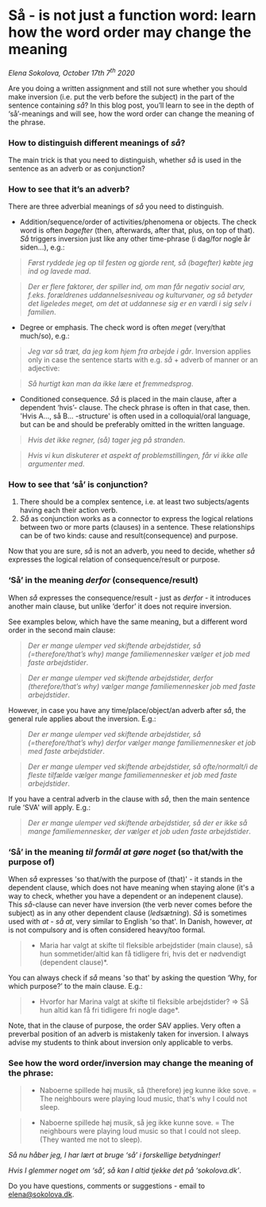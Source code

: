 # Så - is not just a function word: learn how the word order may change the meaning

*Elena Sokolova, October 17th 7<sup>th</sup> 2020*

Are you doing a written assignment and still not sure whether you should make inversion (i.e. put the verb before the subject) in the part of the sentence containing *så*? 
In this blog post, you’ll learn to see in the depth of ‘så’-meanings and will see, how the word order can change the meaning of the phrase. 

### How to distinguish different meanings of *så*?
 
The main trick is that you need to distinguish, whether *så* is used in the sentence as an adverb or as conjunction?

### How to see that it’s an adverb? 

There are three adverbial meanings of *så* you need to distinguish. 

* Addition/sequence/order of activities/phenomena or objects.
The check word is often *bagefter* (then, afterwards, after that, plus, on top of that). 
*Så* triggers inversion just like any other time-phrase (i dag/for nogle år siden...), e.g.: 

> *Først ryddede jeg op til festen og gjorde rent, så (bagefter) købte jeg ind og lavede mad*.

> *Der er flere faktorer, der spiller ind, om man får negativ social arv, f.eks. forældrenes uddannelsesniveau og kulturvaner, og så betyder det ligeledes meget, om det at uddannese sig er en værdi i sig selv i familien*. 


* Degree or emphasis.
The check word is often *meget* (very/that much/so), e.g.:

> *Jeg var så træt, da jeg kom hjem fra arbejde i går*. 
  Inversion applies only in case the sentence starts with e.g. *så* + adverb of manner or an adjective: 

> *Så hurtigt kan man da ikke lære et fremmedsprog*.  

* Conditioned consequence. *Så* is placed in the main clause, after a dependent ‘hvis’- clause.
The check phrase is often in that case, then.
'Hvis A..., så B... -structure' is often used in a colloquial/oral language, but can be and should be preferably omitted in the written language. 

> *Hvis det ikke regner, (så) tager jeg på stranden*.

> *Hvis vi kun diskuterer et aspekt af problemstillingen, får vi ikke alle argumenter med*.

### How to see that ‘så’ is conjunction?

1. There should be a complex sentence, i.e. at least two subjects/agents having each their action verb. 
2. *Så* as conjunction works as a connector to express the logical relations between two or more parts (clauses) in a sentence. 
These relationships can be of two kinds: cause and result(consequence) and purpose. 

Now that you are sure, *så* is not an adverb, you need to decide, whether *så* expresses the logical relation of consequence/result or purpose. 

### ‘Så’ in the meaning *derfor* (consequence/result)

When *så* expresses the consequence/result - just as *derfor* - it introduces another main clause, but unlike ‘derfor’ it does not require inversion. 

See examples below, which have the same meaning, but a different word order in the second main clause:

> *Der er mange ulemper ved skiftende arbejdstider, så (=therefore/that’s why) mange familiemennesker vælger et job med faste arbejdstider*.  

> *Der er mange ulemper ved skiftende arbejdstider, derfor (therefore/that’s why) vælger mange familiemennesker job med faste arbejdstider*.  

However, in case you have any time/place/object/an adverb after *så*, the general rule applies about the inversion. E.g.:

> *Der er mange ulemper ved skiftende arbejdstider, så (=therefore/that’s why) derfor vælger mange familiemennesker et job med faste arbejdstider*.  

> *Der er mange ulemper ved skiftende arbejdstider, så ofte/normalt/i de fleste tilfælde vælger mange familiemennesker et job med faste arbejdstider*.  

If you have a central adverb in the clause with *så*, then the main sentence rule ‘SVA' will apply. E.g.:

> *Der er mange ulemper ved skiftende arbejdstider, så der er ikke så mange familiemennesker, der vælger et job uden faste arbejdstider*. 

### ‘Så’ in the meaning *til formål at gøre noget* (so that/with the purpose of)

When *så* expresses 'so that/with the purpose of (that)' - it stands in the dependent clause, which does not have meaning when staying alone (it's a way to check, whether you have a dependent or an indepenent clause). This *så*-clause can never have inversion (the verb never comes before the subject) as in any other dependent clause (*ledsætning*). *Så* is sometimes used with *at* - *så at*, very similar to English 'so that'.  In Danish, however, *at* is not compulsory and is often considered heavy/too formal.   

> * Maria har valgt at skifte til fleksible arbejdstider (main clause), så hun sommetider/altid kan få tidligere fri, hvis det er nødvendigt (dependent clause)*.

You can always check if *så* means 'so that' by asking the question ‘Why, for which purpose?’ to the main clause. E.g.:

> * Hvorfor har Marina valgt at skifte til fleksible arbejdstider? => Så hun altid kan få fri tidligere fri nogle dage*.

Note, that in the clause of purpose, the order SAV applies. Very often a preverbal position of an adverb is mistakenly taken for inversion. I always advise my students to think about inversion only applicable to verbs. 

### See how the word order/inversion may change the meaning of the phrase:

> * Naboerne spillede høj musik, så (therefore) jeg kunne ikke sove. = The neighbours were playing loud music, that's why I could not sleep. 

> * Naboerne spillede høj musik, så jeg ikke kunne sove. = The neighbours were playing loud music so that I could not sleep. (They wanted me not to sleep).

*Så nu håber jeg, I har lært at bruge ‘så’ i forskellige betydninger!*

*Hvis I glemmer noget om ‘så’, så kan I altid tjekke det på ‘sokolova.dk’*. 


Do you have questions, comments or suggestions - email to [elena@sokolova.dk](mailto:elena@sokolova.dk). 

   <script async data-uid="135a810818" src="https://fantastic-artisan-8379.ck.page/135a810818/index.js"></script>





